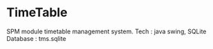 # TimeTable
SPM module timetable management system. Tech : java swing, SQLite
Database  : tms.sqlite
